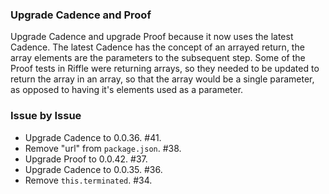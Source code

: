 ### Upgrade Cadence and Proof

Upgrade Cadence and upgrade Proof because it now uses the latest Cadence. The
latest Cadence has the concept of an arrayed return, the array elements are the
parameters to the subsequent step. Some of the Proof tests in Riffle were
returning arrays, so they needed to be updated to return the array in an array,
so that the array would be a single parameter, as opposed to having it's
elements used as a parameter.

### Issue by Issue

 * Upgrade Cadence to 0.0.36. #41.
 * Remove "url" from `package.json`. #38.
 * Upgrade Proof to 0.0.42. #37.
 * Upgrade Cadence to 0.0.35. #36.
 * Remove `this.terminated`. #34.
